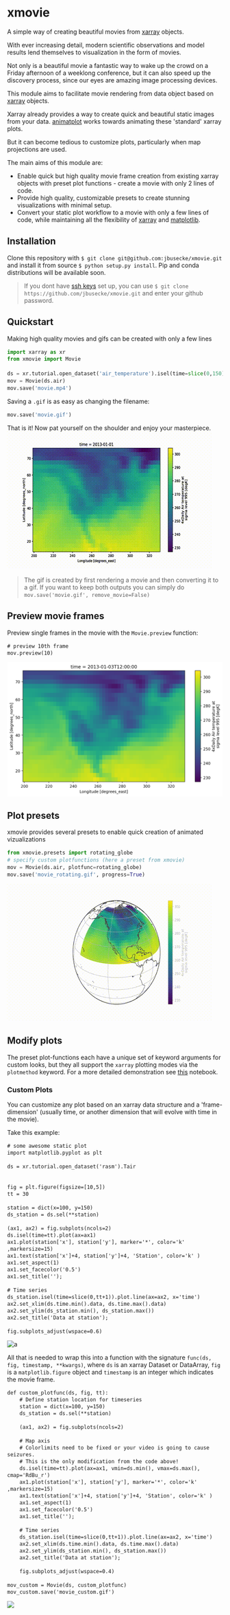 # xmovie
A simple way of creating beautiful movies from [xarray](https://github.com/pydata/xarray) objects.

With ever increasing detail, modern scientific observations and model results
lend themselves to visualization in the form of movies.

Not only is a beautiful movie a fantastic way to wake up the crowd on a Friday
afternoon of a weeklong conference, but it can also speed up the discovery
process, since our eyes are amazing image processing devices.

This module aims to facilitate movie rendering from data object based on
[xarray](https://github.com/pydata/xarray) objects.

Xarray already provides a way to create quick and beautiful static images from your data.
[animatplot](https://github.com/t-makaro/animatplot) works towards animating these 'standard' xarray plots.

But it can become tedious to customize plots, particularly when map projections are used.

The main aims of this module are:

- Enable quick but high quality movie frame creation from existing xarray
objects with preset plot functions - create a movie with only 2 lines of code.
- Provide high quality, customizable presets to create stunning visualizations with minimal setup.
- Convert your static plot workflow to a movie with only a few lines of code, while maintaining all the flexibility of [xarray](https://github.com/pydata/xarray) and [matplotlib](https://matplotlib.org/).


<!-- - Use [dask](https://github.com/dask/dask) for computationally efficient
frame rendering.-->

## Installation
Clone this repository with `$ git clone git@github.com:jbusecke/xmovie.git` and
install it from source `$ python setup.py install`.
Pip and conda distributions will be available soon.

>If you dont have [ssh keys](https://help.github.com/en/articles/adding-a-new-ssh-key-to-your-github-account) set up, you can use `$ git clone https://github.com/jbusecke/xmovie.git` and enter your github password.

## Quickstart
Making high quality movies and gifs can be created with only a few lines

```python
import xarray as xr
from xmovie import Movie

ds = xr.tutorial.open_dataset('air_temperature').isel(time=slice(0,150))
mov = Movie(ds.air)
mov.save('movie.mp4')
```

Saving a `.gif` is as easy as changing the filename:
```python
mov.save('movie.gif')
```
That is it! Now pat yourself on the shoulder and enjoy your masterpiece.
![](docs/gifs/movie_gif.gif)

> The gif is created by first rendering a movie and then converting it to a gif.
If you want to keep both outputs you can simply do `mov.save('movie.gif', remove_movie=False)`

<!-- ## Presets for quick movies
Using the presets of __xmovie__ making a movie is very easy: -->

## Preview movie frames
Preview single frames in the movie with the `Movie.preview` function:
```
# preview 10th frame
mov.preview(10)
```
![a](docs/pics/preview.png)

## Plot presets
xmovie provides several presets to enable quick creation of animated vizualizations
```python
from xmovie.presets import rotating_globe
# specify custom plotfunctions (here a preset from xmovie)
mov = Movie(ds.air, plotfunc=rotating_globe)
mov.save('movie_rotating.gif', progress=True)
```
![](docs/gifs/movie_rotating.gif)



## Modify plots
The preset plot-functions each have a unique set of keyword arguments for custom looks, but they all support the `xarray` plotting modes via the `plotmethod` keyword.
For a more detailed demonstration see [this](First_Steps.ipynb) notebook.
<!-- ```
from xmovie.presets import rotating_globe_dark  # the default preset
mov = Movie(ds.air, rotating_globe_dark, plotmethod='contourf', coastline=False, land=True)
mov.save('movie_contf.gif')
```
![](docs/gifs/movie_contf.gif)

```
mov = Movie(ds, rotating_globe_dark, plotmethod='contour', coastline=False, land=True)
mov.save('movie_cont.gif')
```
![](docs/gifs/movie_cont.gif)

```
ds = xr.tutorial.open_dataset('rasm').Tair

# Interpolate time for smoother animation
ds['time'].data = np.arange(len(ds['time']))
ds = ds.interp(time=np.linspace(0,10, 60))

mov = Movie(ds, rotating_globe_dark,
            cmap='RdYlBu_r',
            x='xc',
            y='yc', #accepts keyword arguments from the xarray plotting interface
            lat_start=45, # Custom keywords from `rotating_globe_dark
            lon_rotations=0.2)
mov.save('movie_rasm.gif')
```

!['rasm_spinning'](docs/gifs/movie_rasm.gif) -->


### Custom Plots
You can customize any plot based on an xarray data structure and a 'frame-dimension' (usually time, or another dimension that will evolve with time in the movie).

Take this example:

```
# some awesome static plot
import matplotlib.pyplot as plt

ds = xr.tutorial.open_dataset('rasm').Tair


fig = plt.figure(figsize=[10,5])
tt = 30

station = dict(x=100, y=150)
ds_station = ds.sel(**station)

(ax1, ax2) = fig.subplots(ncols=2)
ds.isel(time=tt).plot(ax=ax1)
ax1.plot(station['x'], station['y'], marker='*', color='k' ,markersize=15)
ax1.text(station['x']+4, station['y']+4, 'Station', color='k' )
ax1.set_aspect(1)
ax1.set_facecolor('0.5')
ax1.set_title('');

# Time series
ds_station.isel(time=slice(0,tt+1)).plot.line(ax=ax2, x='time')
ax2.set_xlim(ds.time.min().data, ds.time.max().data)
ax2.set_ylim(ds_station.min(), ds_station.max())
ax2.set_title('Data at station');

fig.subplots_adjust(wspace=0.6)
```

![a](docs/pics/static.png)

All that is needed to wrap this into a function with the signature `func(ds, fig, timestamp, **kwargs)`, where `ds` is an xarray Dataset or DataArray, `fig` is a `matplotlib.figure` object and `timestamp` is an integer which indicates the movie frame.

```
def custom_plotfunc(ds, fig, tt):
    # Define station location for timeseries
    station = dict(x=100, y=150)
    ds_station = ds.sel(**station)

    (ax1, ax2) = fig.subplots(ncols=2)

    # Map axis
    # Colorlimits need to be fixed or your video is going to cause seizures.
    # This is the only modification from the code above!
    ds.isel(time=tt).plot(ax=ax1, vmin=ds.min(), vmax=ds.max(), cmap='RdBu_r')
    ax1.plot(station['x'], station['y'], marker='*', color='k' ,markersize=15)
    ax1.text(station['x']+4, station['y']+4, 'Station', color='k' )
    ax1.set_aspect(1)
    ax1.set_facecolor('0.5')
    ax1.set_title('');

    # Time series
    ds_station.isel(time=slice(0,tt+1)).plot.line(ax=ax2, x='time')
    ax2.set_xlim(ds.time.min().data, ds.time.max().data)
    ax2.set_ylim(ds_station.min(), ds_station.max())
    ax2.set_title('Data at station');

    fig.subplots_adjust(wspace=0.4)

mov_custom = Movie(ds, custom_plotfunc)
mov_custom.save('movie_custom.gif')
```
![](docs/gifs/movie_custom.gif)
